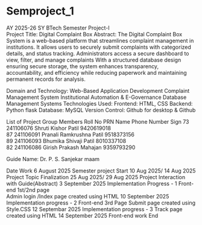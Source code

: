 # Semproject_1
AY 2025-26
SY BTech Semester Project-I				               
Project Title: Digital Complaint Box 
Abstract: 
The Digital Complaint Box System is a web-based platform that streamlines complaint management in institutions. It allows users to securely submit complaints with categorized details, and status tracking. Administrators access a secure dashboard to view, filter, and manage complaints With a structured database design ensuring secure storage, the system enhances transparency, accountability, and efficiency while reducing paperwork and maintaining permanent records for analysis.

Domain and Technology:
Web-Based Application Development
Complaint Management System
Institutional Automation & E-Governance
Database Management Systems
Technologies Used:
Frontend: HTML, CSS
Backend: Python flask 
Database: MySQL
Version Control: Github for desktop & Github 

List of Project Group Members
Roll No	PRN	Name	Phone Number	Sign
73	241106076	Shruti Kishor Patil 	    9420619018	
87	241106091	Pranali Ramkrushna Patil 	9518373156	
89	241106093	Bhumika Shivaji Patil	    8010337108	
82	241106086	Girish Prakash Mahajan	    9359793290	
				


Guide Name: Dr. P. S. Sanjekar maam 

Date                                 Work
6 August 2025                        Semester project Start
10 Aug 2025/ 14 Aug 2025             Project Topic Finalization
25 Aug 2025/ 29 Aug 2025             Project Interaction with Guide(Abstract)
3 September 2025                     Implementation Progress - 1
                                     Front-end 1st/2nd page 						 
                                     Admin login /Index page created using HTML
10 September 2025                    Implementation progress - 2
                                     Front-end 3rd Page
									 Submit page created using Style.CSS
12 Septembar 2025                    Implementation progress - 3
                                     Track page created using HTML
14 September 2025                    Front-end work End





